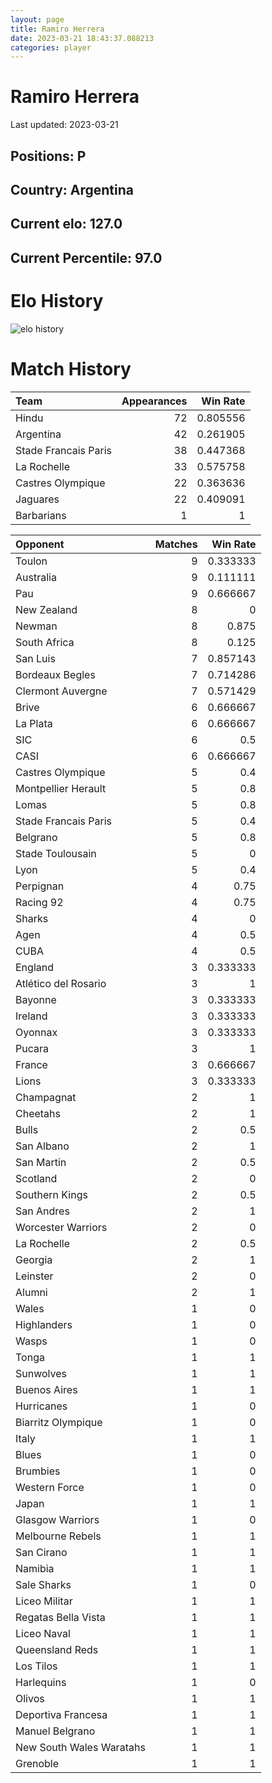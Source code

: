 ```yaml
---  
layout: page  
title: Ramiro Herrera  
date: 2023-03-21 18:43:37.088213  
categories: player  
---
```

# Ramiro Herrera


Last updated: 2023-03-21
## Positions: P

## Country: Argentina

## Current elo: 127.0

## Current Percentile: 97.0

# Elo History


![elo history](history_RamiroHerrera.png)
# Match History


| Team                 |   Appearances |   Win Rate |
|:---------------------|--------------:|-----------:|
| Hindu                |            72 |   0.805556 |
| Argentina            |            42 |   0.261905 |
| Stade Francais Paris |            38 |   0.447368 |
| La Rochelle          |            33 |   0.575758 |
| Castres Olympique    |            22 |   0.363636 |
| Jaguares             |            22 |   0.409091 |
| Barbarians           |             1 |   1        |

| Opponent                 |   Matches |   Win Rate |
|:-------------------------|----------:|-----------:|
| Toulon                   |         9 |   0.333333 |
| Australia                |         9 |   0.111111 |
| Pau                      |         9 |   0.666667 |
| New Zealand              |         8 |   0        |
| Newman                   |         8 |   0.875    |
| South Africa             |         8 |   0.125    |
| San Luis                 |         7 |   0.857143 |
| Bordeaux Begles          |         7 |   0.714286 |
| Clermont Auvergne        |         7 |   0.571429 |
| Brive                    |         6 |   0.666667 |
| La Plata                 |         6 |   0.666667 |
| SIC                      |         6 |   0.5      |
| CASI                     |         6 |   0.666667 |
| Castres Olympique        |         5 |   0.4      |
| Montpellier Herault      |         5 |   0.8      |
| Lomas                    |         5 |   0.8      |
| Stade Francais Paris     |         5 |   0.4      |
| Belgrano                 |         5 |   0.8      |
| Stade Toulousain         |         5 |   0        |
| Lyon                     |         5 |   0.4      |
| Perpignan                |         4 |   0.75     |
| Racing 92                |         4 |   0.75     |
| Sharks                   |         4 |   0        |
| Agen                     |         4 |   0.5      |
| CUBA                     |         4 |   0.5      |
| England                  |         3 |   0.333333 |
| Atlético del Rosario     |         3 |   1        |
| Bayonne                  |         3 |   0.333333 |
| Ireland                  |         3 |   0.333333 |
| Oyonnax                  |         3 |   0.333333 |
| Pucara                   |         3 |   1        |
| France                   |         3 |   0.666667 |
| Lions                    |         3 |   0.333333 |
| Champagnat               |         2 |   1        |
| Cheetahs                 |         2 |   1        |
| Bulls                    |         2 |   0.5      |
| San Albano               |         2 |   1        |
| San Martin               |         2 |   0.5      |
| Scotland                 |         2 |   0        |
| Southern Kings           |         2 |   0.5      |
| San Andres               |         2 |   1        |
| Worcester Warriors       |         2 |   0        |
| La Rochelle              |         2 |   0.5      |
| Georgia                  |         2 |   1        |
| Leinster                 |         2 |   0        |
| Alumni                   |         2 |   1        |
| Wales                    |         1 |   0        |
| Highlanders              |         1 |   0        |
| Wasps                    |         1 |   0        |
| Tonga                    |         1 |   1        |
| Sunwolves                |         1 |   1        |
| Buenos Aires             |         1 |   1        |
| Hurricanes               |         1 |   0        |
| Biarritz Olympique       |         1 |   0        |
| Italy                    |         1 |   1        |
| Blues                    |         1 |   0        |
| Brumbies                 |         1 |   0        |
| Western Force            |         1 |   0        |
| Japan                    |         1 |   1        |
| Glasgow Warriors         |         1 |   0        |
| Melbourne Rebels         |         1 |   1        |
| San Cirano               |         1 |   1        |
| Namibia                  |         1 |   1        |
| Sale Sharks              |         1 |   0        |
| Liceo Militar            |         1 |   1        |
| Regatas Bella Vista      |         1 |   1        |
| Liceo Naval              |         1 |   1        |
| Queensland Reds          |         1 |   1        |
| Los Tilos                |         1 |   1        |
| Harlequins               |         1 |   0        |
| Olivos                   |         1 |   1        |
| Deportiva Francesa       |         1 |   1        |
| Manuel Belgrano          |         1 |   1        |
| New South Wales Waratahs |         1 |   1        |
| Grenoble                 |         1 |   1        |